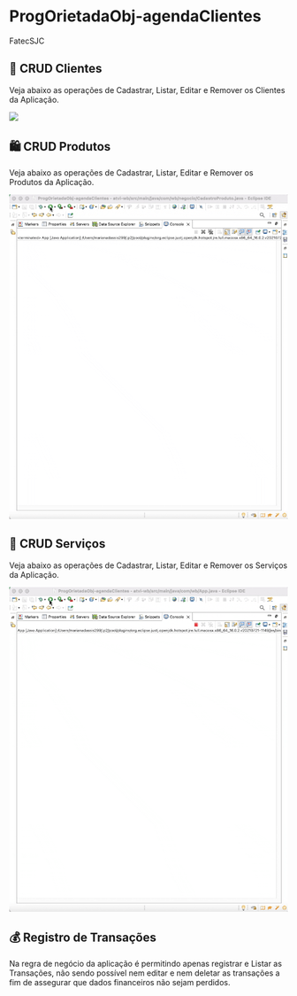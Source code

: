 # ProgOrietadaObj-agendaClientes
 FatecSJC


## 👥 CRUD Clientes

 Veja abaixo as operações de Cadastrar, Listar, Editar e Remover os Clientes da Aplicação.

![](https://github.com/mariana299/ProgOrietadaObj-agendaClientes/blob/main/gifs/CRUD_Cliente.gif)



## 🛍 CRUD Produtos

 Veja abaixo as operações de Cadastrar, Listar, Editar e Remover os Produtos da Aplicação.

![](https://github.com/mariana299/ProgOrietadaObj-agendaClientes/blob/main/gifs/CRUD_Produto.gif)


## 👫 CRUD Serviços

 Veja abaixo as operações de Cadastrar, Listar, Editar e Remover os Serviços da Aplicação.

![](https://github.com/mariana299/ProgOrietadaObj-agendaClientes/blob/main/gifs/CRUD_Servico.gif)


## 💰 Registro de Transações

 Na regra de negócio da aplicação é permitindo apenas registrar e Listar as Transações, não sendo possível nem editar e nem deletar as transações a fim de assegurar que dados financeiros não sejam perdidos.

![]()
